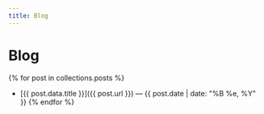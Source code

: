 ```yaml
---
title: Blog
---
```


# Blog

{% for post in collections.posts %}
- [{{ post.data.title }}]({{ post.url }}) — {{ post.date | date: "%B %e, %Y" }}
{% endfor %}